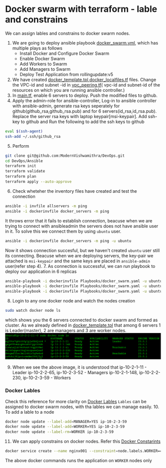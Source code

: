 # Docker swarm with terraform - lable and constrains

We can assign lables and constrains to docker swarm nodes.
1. We are going to deploy ansible playbook [docker_swarm.yml](https://github.com/ModernVishwamithra/DevOps/blob/main/Ansible/Playbooks/docker_swarm.yml), which has multiple plays as follows
    * Install Docker and Configure Docker Swarm
    * Enable Docker Swarm
    * Add Workers to Swarm
    * Add Managers to Swarm
    * Deploy Test Application from rollingupdate:v5
2. We have created [docker_template.tpl](https://github.com/ModernVishwamithra/DevOps/blob/main/Ansible/docker_template.tpl),[docker_localfiles.tf](https://github.com/ModernVishwamithra/DevOps/blob/main/Ansible/docker_localfiles.tf) files. Change the VPC-id and subnet -id in [vpc_peering.tf](https://github.com/ModernVishwamithra/DevOps/blob/main/Ansible/vpc_peering.tf)( vpc-id and subnet-id of the resources on which you are running ansible controller.)
3. In [main.tf](https://github.com/ModernVishwamithra/DevOps/blob/main/Ansible/main.tf), enable 6 servers to deploy. Push the modified files to github.
4. Apply the admin-role for ansible-controller, Log-in to ansible controller with ansible-admin, generate rsa keys seperately for github(github_rsa,github_rsa.pub) and for 6 servers(id_rsa,id_rsa.pub). Replace the server rsa keys with laptop keypair[msi-keypair]. Add ssh-key to github and Run the following to add the ssh keys to github
```bash
eval $(ssh-agent)
ssh-add ~/.ssh/github_rsa
```
5. Perform 
```bash
git clone git@github.com:ModernVishwamithra/DevOps.git
cd DevOps/Ansible
terraform init
terraform validate
terraform plan
terraform apply --auto-approve
```
6. Check wheteher the inventory files have created and test the connection
```bash
ansible -i invfile allservers -m ping
ansible -i dockerinvfile docker_servers -m ping
```

It throws error that it fails to establish connection, beacuse when we are trying to connect with ansibleadmin the servers does not have ansible user in it. To solve this we connect them by using `ubuntu` user.
```bash
ansible -i dockerinvfile docker_servers -m ping -u ubuntu
```
Now it shows connection succesful, but we haven't created `ubuntu` user still its connecting. Beacuse when we are deploying servers, the key-pair we attached is `msi-keypair` and the same keys are placed in `ansible-admin` user(refer step 4).
7. As connection is successful, we can run playbook to deploy our application in 6 replicas
```bash
ansible-playbook -i dockerinvfile Playbooks/docker_swarm.yaml -u ubuntu --syntax-check
ansible-playbook -i dockerinvfile Playbooks/docker_swarm.yaml -u ubuntu --check
ansible-playbook -i dockerinvfile Playbooks/docker_swarm.yaml -u ubuntu -vv
```
8. Login to any one docker node and watch the nodes creation
```bash
sudo watch docker node ls
```
which shows you the 6 servers connected to docker swarm and formed as cluster. As we already defined in [docker_template.tpl](https://github.com/ModernVishwamithra/DevOps/blob/main/Ansible/docker_template.tpl) that among 6 servers 1 is Leader(master), 2 are managers and 3 are worker nodes.
![Docker Swarm Nodes](https://github.com/ModernVishwamithra/DevOps/blob/main/Docker/images/docker-swarm-node-ls.png)

9. When we see the above image, it is understood that 
ip-10-2-1-11 - Leader
ip-10-2-2-65, ip-10-2-3-52 - Managers
ip-10-2-1-148, ip-10-2-2-230, ip-10-2-3-59 - Workers

### Docker Lables
Check this reference for more clarity on [Docker Lables](https://docs.docker.com/config/labels-custom-metadata/)
`Lables` can be assigned to docker swarm nodes, with tha lables we can manage easily. 
10. To add a lable to a node
```bash
docker node update --label-add=MANAGER=YES ip-10-2-3-59
docker node update --label-add=WORKER=YES ip-10-2-3-59
docker node update --label-rm=WORKER ip-10-2-3-59
```
11. We can apply constrains on docker nodes. Refer this [Docker Constarints](https://docs.docker.com/engine/reference/commandline/service_create/)
```bash
docker service create --name nginx001 --constraint=node.labels.WORKER==YES --replicas 6 --publish 8080:80 sreeharshav/rollingupdate:v5
```
The above docker commands runs the application on `WORKER` nodes only
